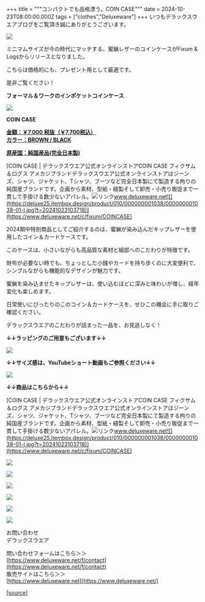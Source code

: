 +++
title = """コンパクトでも品格漂う。COIN CASE"""
date = 2024-10-23T08:00:00.000Z
tags = ["clothes","Deluxeware"]
+++
いつもデラックスウエアブログをご覧頂き誠にありがとうございます。

[![](https://stat.ameba.jp/user_images/20241023/15/deluxeware/5b/4e/j/o1080135015501323798.jpg)](https://stat.ameba.jp/user_images/20241023/15/deluxeware/5b/4e/j/o1080135015501323798.jpg)

ミニマムサイズが今の時代にマッチする、蜜蝋レザーのコインケースがFixum & Logsからリリースとなりました。

こちらは価格的にも、プレゼント用として最適です。

是非ご覧ください！

**フォーマル＆ワークのインポケットコインケース**

**[![](https://stat.ameba.jp/user_images/20241023/16/deluxeware/40/c5/j/o1125075015501331371.jpg)](https://stat.ameba.jp/user_images/20241023/16/deluxeware/40/c5/j/o1125075015501331371.jpg)**

**COIN CASE**

**[金額：￥7,000 税抜（￥7,700税込）](https://www.deluxeware.net/c/fixum/COINCASE)  
[カラー：BROWN / BLACK](https://www.deluxeware.net/c/fixum/COINCASE)**

**[原産国：純国産品(完全日本製)](https://www.deluxeware.net/c/fixum/COINCASE)**

[COIN CASE | デラックスウエア公式オンラインストアCOIN CASE フィクサム＆ログス アメカジブランドデラックスウエア公式オンラインストアはジーンズ、シャツ、ジャケット、Tシャツ、ブーツなど完全日本製にて製造する拘りの純国産ブランドです。企画から素材、型紙・縫製そして卸売・小売り販促まで一貫して手掛ける数少ないアパレル。![リンク](https://c.stat100.ameba.jp/ameblo/symbols/v3.20.0/svg/gray/editor_link.svg)www.deluxeware.net![](https://deluxe25.itembox.design/product/010/000000001038/000000001038-01-l.jpg?t=20241023103718)](https://www.deluxeware.net/c/fixum/COINCASE)

2024期中特別商品としてご紹介するのは、蜜蝋が染み込んだキップレザーを使用したコイン＆カードケースです。

このケースは、小さいながらも高品質な素材と細部へのこだわりが特徴です。  
  
財布が必要ない時でも、ちょっとした小銭やカードを持ち歩くのに大変便利で、シンプルながらも機能的なデザインが魅力です。

蜜蝋を染み込ませたキップレザーは、使い込むほどに深みと味わいが増し、経年変化も楽しめます。  
  
日常使いにぴったりのこのコイン＆カードケースを、ぜひこの機会に手に取りご確認ください。

デラックスウエアのこだわりが詰まった一品を、お見逃しなく！

**↓↓ラッピングのご用意もございます↓↓**

[![](https://stat.ameba.jp/user_images/20241023/16/deluxeware/14/34/j/o1125112515501331338.jpg)](https://stat.ameba.jp/user_images/20241023/16/deluxeware/14/34/j/o1125112515501331338.jpg)

**↓↓サイズ感は、YouTubeショート動画もご参照ください↓↓**

![](https://deluxe25.itembox.design/product/010/000000001038/000000001038-01-l.jpg?t=20241023103718)

**↓↓商品はこちらから↓↓**

[COIN CASE | デラックスウエア公式オンラインストアCOIN CASE フィクサム＆ログス アメカジブランドデラックスウエア公式オンラインストアはジーンズ、シャツ、ジャケット、Tシャツ、ブーツなど完全日本製にて製造する拘りの純国産ブランドです。企画から素材、型紙・縫製そして卸売・小売り販促まで一貫して手掛ける数少ないアパレル。![リンク](https://c.stat100.ameba.jp/ameblo/symbols/v3.20.0/svg/gray/editor_link.svg)www.deluxeware.net![](https://deluxe25.itembox.design/product/010/000000001038/000000001038-01-l.jpg?t=20241023103718)](https://www.deluxeware.net/c/fixum/COINCASE)

[![](https://stat.ameba.jp/user_images/20241016/14/deluxeware/bc/37/j/o0930015015498595508.jpg?caw=800)](https://www.deluxeware.net/c/tokusyu)

[![](https://stat.ameba.jp/user_images/20241007/16/deluxeware/df/96/j/o0800026015495163803.jpg?caw=800)](https://www.deluxeware.net/)

[![](https://stat.ameba.jp/user_images/20240614/12/deluxeware/fb/b4/j/o0800026015451324172.jpg?caw=800)](https://www.deluxeware.net/c/2024FWreserveall)

[![](https://stat.ameba.jp/user_images/20240315/15/deluxeware/04/7f/j/o0800026015413271803.jpg?caw=800)](https://www.instagram.com/deluxeware/?hl=ja)

[![](https://stat.ameba.jp/user_images/20220415/12/deluxeware/3b/ce/j/o0800026015103175481.jpg?caw=800)](https://www.deluxeware.net/f/headstore)

[![](https://stat.ameba.jp/user_images/20220415/12/deluxeware/d7/c6/j/o0800026015103175487.jpg?caw=800)](https://www.deluxeware.net/)

お問い合わせ  
デラックスウエア

問い合わせフォームはこちら＞＞  
[https://www.deluxeware.net/f/contact](https://www.deluxeware.net/f/contact)  
販売サイトはこちら＞＞  
[https://www.deluxeware.net](https://www.deluxeware.net/)

[[source]](https://ameblo.jp/deluxeware/entry-12872341737.html)
